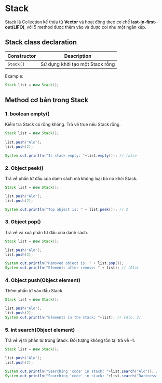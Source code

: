 # Stack
Stack là Collection kế thừa từ **Vector** và hoạt động theo cơ chế **last-in-first-out(LIFO)**, với 5 method được thêm vào và được coi như một ngăn xếp.
## Stack class declaration
Constructor | Description
------------ | -------------
```Stack()``` | Sử dụng khởi tạo một Stack rỗng

Example:
```java
Stack list = new Stack();
```
## Method cơ bản trong Stack
### 1. boolean empty()
Kiểm tra Stack có rỗng không. Trả về true nếu Stack rỗng.
```java
Stack list = new Stack();
		
list.push("Alo");
list.push(2);

System.out.println("Is stack empty: "+list.empty()); // false
``` 
### 2. Object peek()
Trả về phần tử đầu của danh sách mà không loại bỏ nó khỏi Stack.
```java
Stack list = new Stack();

list.push("Alo");
list.push(2);

System.out.println("Top object is: " + list.peek()); // 2
```
### 3. Object pop()
Trả về và xoá phần tử đầu của danh sách.
```java
Stack list = new Stack();

list.push("Alo");
list.push(2);

System.out.println("Removed object is: " + list.pop());
System.out.println("Elements after remove: " + list); // [Alo]
```
### 4. Object push(Object element)
Thêm phần tử vào đầu Stack.
```java
Stack list = new Stack();

list.push("Alo");
list.push(2);
System.out.println("Elements in the stack: "+list); // [Alo, 2]
```
### 5. int search(Object element)
Trả về vị trí phần tử trong Stack. Đối tượng không tồn tại trả về -1.
```java
Stack list = new Stack();

list.push("Alo");
list.push(2);

System.out.println("Searching 'code' in stack: "+list.search("Alo")); // 2
System.out.println("Searching 'code' in stack: "+list.search("Darkness")); // -1
```




